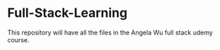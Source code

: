 # Full-Stack-Learning
This repository will have all the files in the Angela Wu full stack udemy course.
